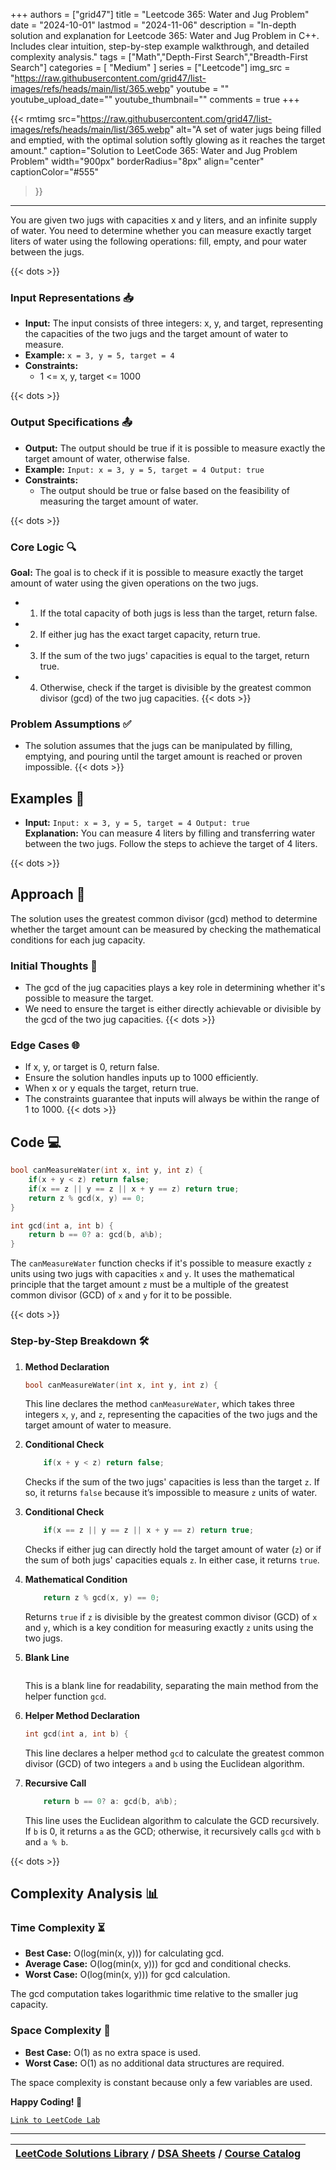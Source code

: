 
+++
authors = ["grid47"]
title = "Leetcode 365: Water and Jug Problem"
date = "2024-10-01"
lastmod = "2024-11-06"
description = "In-depth solution and explanation for Leetcode 365: Water and Jug Problem in C++. Includes clear intuition, step-by-step example walkthrough, and detailed complexity analysis."
tags = ["Math","Depth-First Search","Breadth-First Search"]
categories = [
    "Medium"
]
series = ["Leetcode"]
img_src = "https://raw.githubusercontent.com/grid47/list-images/refs/heads/main/list/365.webp"
youtube = ""
youtube_upload_date=""
youtube_thumbnail=""
comments = true
+++


{{< rmtimg 
    src="https://raw.githubusercontent.com/grid47/list-images/refs/heads/main/list/365.webp" 
    alt="A set of water jugs being filled and emptied, with the optimal solution softly glowing as it reaches the target amount."
    caption="Solution to LeetCode 365: Water and Jug Problem Problem"
    width="900px"
    borderRadius="8px"
    align="center" 
    captionColor="#555"
>}}
---
You are given two jugs with capacities x and y liters, and an infinite supply of water. You need to determine whether you can measure exactly target liters of water using the following operations: fill, empty, and pour water between the jugs.
<!--more-->
{{< dots >}}
### Input Representations 📥
- **Input:** The input consists of three integers: x, y, and target, representing the capacities of the two jugs and the target amount of water to measure.
- **Example:** `x = 3, y = 5, target = 4`
- **Constraints:**
	- 1 <= x, y, target <= 1000

{{< dots >}}
### Output Specifications 📤
- **Output:** The output should be true if it is possible to measure exactly the target amount of water, otherwise false.
- **Example:** `Input: x = 3, y = 5, target = 4
Output: true`
- **Constraints:**
	- The output should be true or false based on the feasibility of measuring the target amount of water.

{{< dots >}}
### Core Logic 🔍
**Goal:** The goal is to check if it is possible to measure exactly the target amount of water using the given operations on the two jugs.

- 1. If the total capacity of both jugs is less than the target, return false.
- 2. If either jug has the exact target capacity, return true.
- 3. If the sum of the two jugs' capacities is equal to the target, return true.
- 4. Otherwise, check if the target is divisible by the greatest common divisor (gcd) of the two jug capacities.
{{< dots >}}
### Problem Assumptions ✅
- The solution assumes that the jugs can be manipulated by filling, emptying, and pouring until the target amount is reached or proven impossible.
{{< dots >}}
## Examples 🧩
- **Input:** `Input: x = 3, y = 5, target = 4
Output: true`  \
  **Explanation:** You can measure 4 liters by filling and transferring water between the two jugs. Follow the steps to achieve the target of 4 liters.

{{< dots >}}
## Approach 🚀
The solution uses the greatest common divisor (gcd) method to determine whether the target amount can be measured by checking the mathematical conditions for each jug capacity.

### Initial Thoughts 💭
- The gcd of the jug capacities plays a key role in determining whether it's possible to measure the target.
- We need to ensure the target is either directly achievable or divisible by the gcd of the two jug capacities.
{{< dots >}}
### Edge Cases 🌐
- If x, y, or target is 0, return false.
- Ensure the solution handles inputs up to 1000 efficiently.
- When x or y equals the target, return true.
- The constraints guarantee that inputs will always be within the range of 1 to 1000.
{{< dots >}}
## Code 💻
```cpp
bool canMeasureWater(int x, int y, int z) {
    if(x + y < z) return false;
    if(x == z || y == z || x + y == z) return true;
    return z % gcd(x, y) == 0;
}

int gcd(int a, int b) {
    return b == 0? a: gcd(b, a%b);
}
```

The `canMeasureWater` function checks if it's possible to measure exactly `z` units using two jugs with capacities `x` and `y`. It uses the mathematical principle that the target amount `z` must be a multiple of the greatest common divisor (GCD) of `x` and `y` for it to be possible.

{{< dots >}}
### Step-by-Step Breakdown 🛠️
1. **Method Declaration**
	```cpp
	bool canMeasureWater(int x, int y, int z) {
	```
	This line declares the method `canMeasureWater`, which takes three integers `x`, `y`, and `z`, representing the capacities of the two jugs and the target amount of water to measure.

2. **Conditional Check**
	```cpp
	    if(x + y < z) return false;
	```
	Checks if the sum of the two jugs' capacities is less than the target `z`. If so, it returns `false` because it’s impossible to measure `z` units of water.

3. **Conditional Check**
	```cpp
	    if(x == z || y == z || x + y == z) return true;
	```
	Checks if either jug can directly hold the target amount of water (`z`) or if the sum of both jugs' capacities equals `z`. In either case, it returns `true`.

4. **Mathematical Condition**
	```cpp
	    return z % gcd(x, y) == 0;
	```
	Returns `true` if `z` is divisible by the greatest common divisor (GCD) of `x` and `y`, which is a key condition for measuring exactly `z` units using the two jugs.

5. **Blank Line**
	```cpp
	
	```
	This is a blank line for readability, separating the main method from the helper function `gcd`.

6. **Helper Method Declaration**
	```cpp
	int gcd(int a, int b) {
	```
	This line declares a helper method `gcd` to calculate the greatest common divisor (GCD) of two integers `a` and `b` using the Euclidean algorithm.

7. **Recursive Call**
	```cpp
	    return b == 0? a: gcd(b, a%b);
	```
	This line uses the Euclidean algorithm to calculate the GCD recursively. If `b` is 0, it returns `a` as the GCD; otherwise, it recursively calls `gcd` with `b` and `a % b`.

{{< dots >}}
## Complexity Analysis 📊
### Time Complexity ⏳
- **Best Case:** O(log(min(x, y))) for calculating gcd.
- **Average Case:** O(log(min(x, y))) for gcd and conditional checks.
- **Worst Case:** O(log(min(x, y))) for gcd calculation.

The gcd computation takes logarithmic time relative to the smaller jug capacity.

### Space Complexity 💾
- **Best Case:** O(1) as no extra space is used.
- **Worst Case:** O(1) as no additional data structures are required.

The space complexity is constant because only a few variables are used.

**Happy Coding! 🎉**


[`Link to LeetCode Lab`](https://leetcode.com/problems/water-and-jug-problem/description/)

---

| [LeetCode Solutions Library](https://grid47.xyz/leetcode/) / [DSA Sheets](https://grid47.xyz/sheets/) / [Course Catalog](https://grid47.xyz/courses/) |
| --- |
